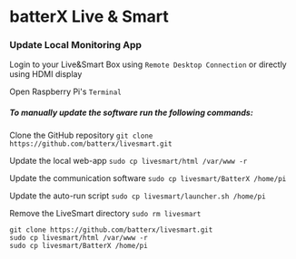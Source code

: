 # batterX Live & Smart

### Update Local Monitoring App

Login to your Live&Smart Box using `Remote Desktop Connection` or directly using HDMI display

Open Raspberry Pi's `Terminal`

##### To manually update the software run the following commands:

Clone the GitHub repository
`git clone https://github.com/batterx/livesmart.git`

Update the local web-app
```sudo cp livesmart/html /var/www -r```

Update the communication software
`sudo cp livesmart/BatterX /home/pi`

Update the auto-run script
`sudo cp livesmart/launcher.sh /home/pi`

Remove the LiveSmart directory
`sudo rm livesmart`

```
git clone https://github.com/batterx/livesmart.git
sudo cp livesmart/html /var/www -r
sudo cp livesmart/BatterX /home/pi
```
